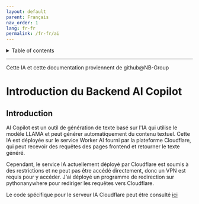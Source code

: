 ```yaml
---
layout: default
parent: Français
nav_order: 1
lang: fr-fr
permalink: /fr-fr/ai
---
```


<details close markdown="block">
  <summary>
    Table of contents
  </summary>
  {: .text-delta }
- TOC
{:toc}
</details>

---
Cette IA et cette documentation proviennent de github@NB-Group
# Introduction du Backend AI Copilot
## Introduction
AI Copilot est un outil de génération de texte basé sur l'IA qui utilise le modèle LLAMA et peut générer automatiquement du contenu textuel.
Cette IA est déployée sur le service Worker AI fourni par la plateforme Cloudflare, qui peut recevoir des requêtes des pages frontend et retourner le texte généré.

Cependant, le service IA actuellement déployé par Cloudflare est soumis à des restrictions et ne peut pas être accédé directement, donc un VPN est requis pour y accéder.
J'ai déployé un programme de redirection sur pythonanywhere pour rediriger les requêtes vers Cloudflare.

Le code spécifique pour le serveur IA Cloudflare peut être consulté [ici](https://github.com/tjy-gitnub/win12/blob/main/scripts/AI%20Copilot%20service/Cloudflare%20AI.js)
